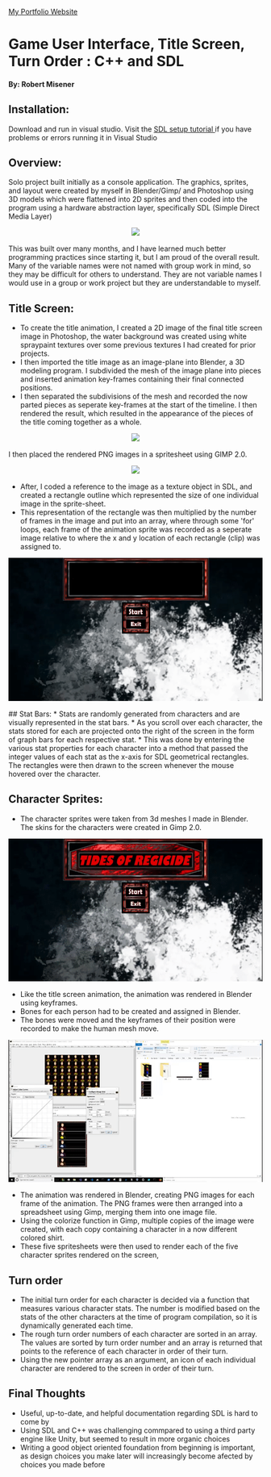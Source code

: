 <a href="http://www.robertmisener.com"> My Portfolio Website </a>

# Game User Interface, Title Screen, Turn Order : C++ and SDL
#### By: Robert Misener


## Installation:
Download and run in visual studio. Visit the <a href="http://lazyfoo.net/tutorials/SDL/01_hello_SDL/windows/msvsnet2010u/index.php"> SDL setup tutorial </a> if you have problems or errors running it in Visual Studio

## Overview: 
Solo project built initially as a console application. The graphics, sprites, and layout were created by myself in Blender/Gimp/ and Photoshop using 3D models which were flattened into 2D sprites and then coded into the program using a hardware abstraction layer, specifically SDL (Simple Direct Media Layer)

<p align="center"> <https://www.libsdl.org/download-2.0.php"> <img width = "300px" src="https://upload.wikimedia.org/wikipedia/ru/2/26/SDL_logo.png" /> </a> </p>

This was built over many months, and I have learned much better programming practices since starting it, but I am proud of the overall result. Many of the variable names were not named with group work in mind, so they may be difficult for others to understand. They are not variable names I would use in a group or work project but they are understandable to myself.

## Title Screen:
*  To create the title animation, I created a 2D image of the final title screen image in Photoshop, the water background was created using white spraypaint textures over some previous textures I had created for prior projects. 
* I then imported the title image as an image-plane into Blender, a 3D modeling program. I subdivided the mesh
of the image plane into pieces and inserted animation key-frames containing their final connected positions. 
* I then separated the subdivisions of the mesh and recorded the now parted pieces as seperate key-frames at the start of the timeline. I then rendered the result, which resulted in the appearance of the pieces of the title coming together as a whole.

<p align="center"> <a href="https://www.blender.org"> <img width = "400px" src="https://download.blender.org/institute/logos/blender-socket.png" /> </a> </p>

<p> I then placed the rendered PNG images in a spritesheet using GIMP 2.0. </p>

<p align="center"> <a href="https://gimp.org"> <img width = "400px" src="https://charitycatalogue.com/wp-content/uploads/2017/04/gimp-logo-1-1024x482.png" /> </a> </p>

* After, I coded a reference to the image as a texture object in SDL, and created a rectangle outline which represented the size of
one individual image in the sprite-sheet.  
* This representation of the rectangle was then multiplied by the number of frames in the image and put into an array, where through some 'for' loops, each frame
of the animation sprite was recorded as a seperate image relative to where the x and y location of each rectangle (clip) was assigned to.

<p align="center"> <img src="https://github.com/RobMisener/Game-User-Interface/raw/master/ReadMeImages/torRAM4.gif" /> </p>
## Stat Bars:
* Stats are randomly generated from characters and are visually represented in the stat bars. 
* As you scroll over each character, the stats stored for each
are projected onto the right of the screen in the form of graph bars for each respective stat. 
* This was done by entering the various stat properties for each character into a method that passed the integer values of each stat as the x-axis for SDL geometrical rectangles. The rectangles were then drawn to the screen whenever the mouse hovered over the character.

## Character Sprites:
* The character sprites were taken from 3d meshes I made in Blender. The skins for the characters were created in Gimp 2.0.

<p align="center"> <img src="https://github.com/RobMisener/Game-User-Interface/raw/master/ReadMeImages/torRAM3.gif" /> </p>

* Like the title screen animation, the animation was rendered in Blender using keyframes. 
* Bones for each person had to be created and assigned in Blender. 
* The bones were moved and the keyframes of their position were recorded to make the human mesh move.   

<p align="center"> <img src="https://github.com/RobMisener/Game-User-Interface/raw/master/ReadMeImages/torRAM2.gif" /> </p>

* The animation was rendered in Blender, creating PNG images for each frame of the animation. The PNG frames were then arranged into a spreadsheet using Gimp, merging them into one image file. 
* Using the colorize function in Gimp, multiple copies of the image were created, with each copy containing a character in a now different colored shirt. 
* These five spritesheets were then used to render each of the five character sprites rendered on the screen,

## Turn order 
* The initial turn order for each character is decided via a function that measures various character stats. The number is modified based on the stats of the other characters at the time of program compilation, so it is dynamically generated each time. 
* The rough turn order numbers of each character are sorted in an array. The values are sorted by turn order number and an array is returned that points to the reference of each character in order of their turn.
* Using the new pointer array as an argument, an icon of each individual character are rendered to the screen in order of their turn.

## Final Thoughts
* Useful, up-to-date, and helpful documentation regarding SDL is hard to come by
* Using SDL and C++ was challenging commpared to using a third party engine like Unity, but seemed to result in more organic choices
* Writing a good object oriented foundation from beginning is important, as design choices you make later will increasingly become afected by choices you made before
